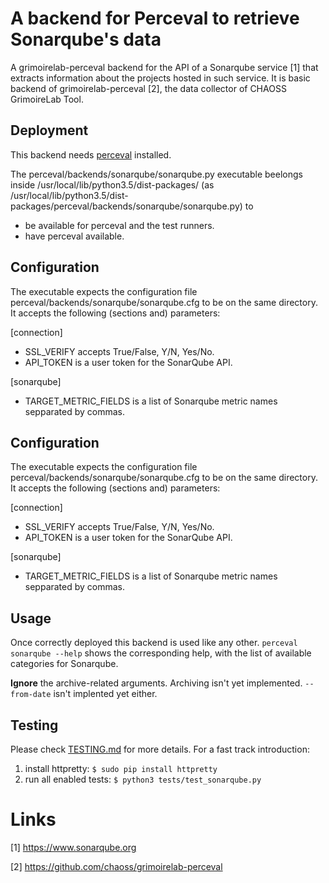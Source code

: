 # A backend for Perceval to retrieve Sonarqube's data
A grimoirelab-perceval backend for the API of a Sonarqube service [1] that extracts information about the projects hosted in such service.
It is basic backend of grimoirelab-perceval [2], the data collector of CHAOSS GrimoireLab Tool.

## Deployment
This backend needs [perceval](https://github.com/chaoss/grimoirelab-perceval) installed.

The perceval/backends/sonarqube/sonarqube.py executable beelongs inside /usr/local/lib/python3.5/dist-packages/
(as /usr/local/lib/python3.5/dist-packages/perceval/backends/sonarqube/sonarqube.py) to
- be available for perceval and the test runners.
- have perceval available.

## Configuration
The executable expects the configuration file perceval/backends/sonarqube/sonarqube.cfg to be on the same directory.
It accepts the following (sections and) parameters:

[connection]

- SSL_VERIFY accepts True/False, Y/N, Yes/No.
- API_TOKEN is a user token for the SonarQube API.

[sonarqube]

- TARGET_METRIC_FIELDS is a list of Sonarqube metric names sepparated by commas.

## Configuration
The executable expects the configuration file perceval/backends/sonarqube/sonarqube.cfg to be on the same directory.
It accepts the following (sections and) parameters:

[connection]

- SSL_VERIFY accepts True/False, Y/N, Yes/No.
- API_TOKEN is a user token for the SonarQube API.

[sonarqube]

- TARGET_METRIC_FIELDS is a list of Sonarqube metric names sepparated by commas.

## Usage
Once correctly deployed this backend is used like any other. `perceval sonarqube --help` shows the corresponding help, with the list of available categories for Sonarqube.

**Ignore** the archive-related arguments. Archiving isn't yet implemented. `--from-date` isn't implented yet either.

## Testing

Please check [TESTING.md](https://github.com/fioddor/sonarqube-perceval-backend/blob/master/TESTING.md) for more details. For a fast track introduction:

1. install httpretty: `$ sudo pip install httpretty`
1. run all enabled tests: `$ python3 tests/test_sonarqube.py`


# Links

[1] https://www.sonarqube.org

[2] https://github.com/chaoss/grimoirelab-perceval

